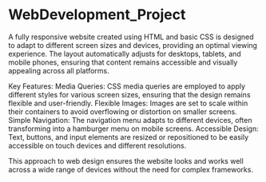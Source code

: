 # WebDevelopment_Project

A fully responsive website created using HTML and basic CSS is designed to adapt to different screen sizes and devices, providing an optimal viewing experience. The layout automatically adjusts for desktops, tablets, and mobile phones, ensuring that content remains accessible and visually appealing across all platforms.

Key Features:
Media Queries: CSS media queries are employed to apply different styles for various screen sizes, ensuring that the design remains flexible and user-friendly.
Flexible Images: Images are set to scale within their containers to avoid overflowing or distortion on smaller screens.
Simple Navigation: The navigation menu adapts to different devices, often transforming into a hamburger menu on mobile screens.
Accessible Design: Text, buttons, and input elements are resized or repositioned to be easily accessible on touch devices and different resolutions.

This approach to web design ensures the website looks and works well across a wide range of devices without the need for complex frameworks.
